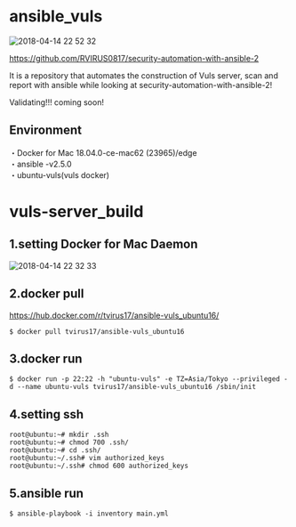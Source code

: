 # ansible_vuls

![2018-04-14 22 52 32](https://user-images.githubusercontent.com/5633085/38768987-911d2756-4036-11e8-8765-c3ae0afde3e1.jpg)

https://github.com/RVIRUS0817/security-automation-with-ansible-2  

It is a repository that automates the construction of Vuls server, scan and report with ansible while looking at security-automation-with-ansible-2!


Validating!!! coming soon!

## Environment

・Docker for Mac 18.04.0-ce-mac62 (23965)/edge  
・ansible -v2.5.0  
・ubuntu-vuls(vuls docker)  

# vuls-server_build

## 1.setting Docker for Mac Daemon

![2018-04-14 22 32 33](https://user-images.githubusercontent.com/5633085/38768794-dea64082-4033-11e8-9b91-f9da82d8e893.jpg)


## 2.docker pull 

https://hub.docker.com/r/tvirus17/ansible-vuls_ubuntu16/

```
$ docker pull tvirus17/ansible-vuls_ubuntu16
```

## 3.docker run

```
$ docker run -p 22:22 -h "ubuntu-vuls" -e TZ=Asia/Tokyo --privileged -d --name ubuntu-vuls tvirus17/ansible-vuls_ubuntu16 /sbin/init
```

## 4.setting ssh

```
root@ubuntu:~# mkdir .ssh
root@ubuntu:~# chmod 700 .ssh/
root@ubuntu:~# cd .ssh/
root@ubuntu:~/.ssh# vim authorized_keys
root@ubuntu:~/.ssh# chmod 600 authorized_keys

```

## 5.ansible run

```
$ ansible-playbook -i inventory main.yml
```

